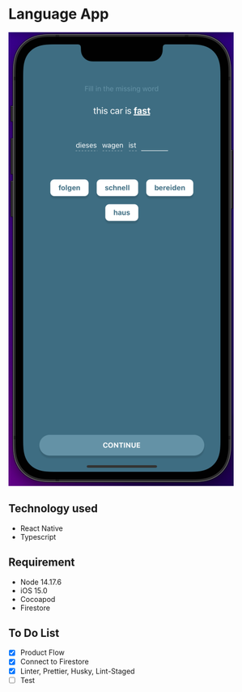 # Language App

[![Watch the video](https://github.com/maulidiyah-nur/language-app/blob/main/Demo.png)](https://github.com/maulidiyah-nur/language-app/blob/development/Demo.mov)

## Technology used

- React Native
- Typescript

## Requirement

- Node 14.17.6
- iOS 15.0
- Cocoapod
- Firestore

## To Do List

- [x] Product Flow
- [x] Connect to Firestore
- [x] Linter, Prettier, Husky, Lint-Staged
- [ ] Test
